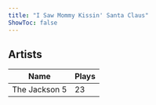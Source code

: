 ```yaml
---
title: "I Saw Mommy Kissin' Santa Claus"
ShowToc: false
---
```


## Artists

Name | Plays 
-- | --
The Jackson 5 | 23

